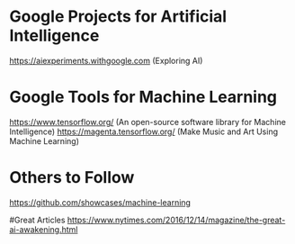 
# Google Projects for Artificial Intelligence
https://aiexperiments.withgoogle.com (Exploring AI)

# Google Tools for Machine Learning
https://www.tensorflow.org/  (An open-source software library for Machine Intelligence)
https://magenta.tensorflow.org/ (Make Music and Art Using Machine Learning)

# Others to Follow
https://github.com/showcases/machine-learning

#Great Articles
https://www.nytimes.com/2016/12/14/magazine/the-great-ai-awakening.html

